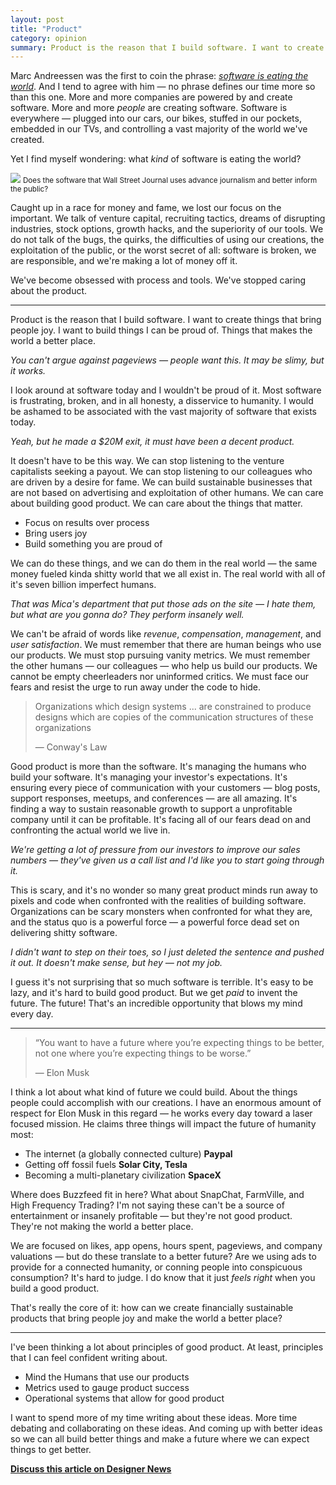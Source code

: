 ```yaml
---
layout: post
title: "Product"
category: opinion
summary: Product is the reason that I build software. I want to create things that bring people joy. I want to build things I can be proud of. Things that makes the world a better place.
---
```


Marc Andreessen was the first to coin the phrase: *[software is eating the world](http://online.wsj.com/news/articles/SB10001424053111903480904576512250915629460)*. And I tend to agree with him — no phrase defines our time more so than this one. More and more companies are powered by and create software. More and more *people* are creating software. Software is everywhere — plugged into our cars, our bikes, stuffed in our pockets, embedded in our TVs, and controlling a vast majority of the world we've created.

Yet I find myself wondering: what *kind* of software is eating the world?

<div class="figure">
  <img src="https://assets.warpspire.com/images/product/wsj.jpg">
  <small>Does the software that Wall Street Journal uses advance journalism and better inform the public?</small>
</div>

Caught up in a race for money and fame, we lost our focus on the important. We talk of venture capital, recruiting tactics, dreams of disrupting industries, stock options, growth hacks, and the superiority of our tools. We do not talk of the bugs, the quirks, the difficulties of using our creations, the exploitation of the public, or the worst secret of all: software is broken, we are responsible, and we're making a lot of money off it.

We've become obsessed with process and tools. We've stopped caring about the product.

---

Product is the reason that I build software. I want to create things that bring people joy. I want to build things I can be proud of. Things that makes the world a better place.

*You can't argue against pageviews — people want this. It may be slimy, but it works.*

I look around at software today and I wouldn't be proud of it. Most software is frustrating, broken, and in all honesty, a disservice to humanity.  I would be ashamed to be associated with the vast majority of software that exists today.

*Yeah, but he made a $20M exit, it must have been a decent product.*

It doesn't have to be this way. We can stop listening to the venture capitalists seeking a payout. We can stop listening to our colleagues who are driven by a desire for fame. We can build sustainable businesses that are not based on advertising and exploitation of other humans. We can care about building good product. We can care about the things that matter.

* Focus on results over process
* Bring users joy
* Build something you are proud of

We can do these things, and we can do them in the real world — the same money fueled kinda shitty world that we all exist in. The real world with all of it's seven billion imperfect humans.

*That was Mica's department that put those ads on the site — I hate them, but what are you gonna do? They perform insanely well.*

We can't be afraid of words like *revenue*, *compensation*, *management*, and *user satisfaction*. We must remember that there are human beings who use our products. We must stop pursuing vanity metrics. We must remember the other humans — our colleagues — who help us build our products. We cannot be empty cheerleaders nor uninformed critics. We must face our fears and resist the urge to run away under the code to hide.

> Organizations which design systems ... are constrained to produce designs which are copies of the communication structures of these organizations
>
> — Conway's Law

Good product is more than the software. It's managing the humans who build your software. It's managing your investor's expectations. It's ensuring every piece of communication with your customers — blog posts, support responses, meetups, and conferences — are all amazing. It's finding a way to sustain reasonable growth to support a unprofitable company until it can be profitable. It's facing all of our fears dead on and confronting the actual world we live in.

*We're getting a lot of pressure from our investors to improve our sales numbers — they've given us a call list and I'd like you to start going through it.*

This is scary, and it's no wonder so many great product minds run away to pixels and code when confronted with the realities of building software. Organizations can be scary monsters when confronted for what they are, and the status quo is a powerful force — a powerful force dead set on delivering shitty software.

*I didn't want to step on their toes, so I just deleted the sentence and pushed it out. It doesn't make sense, but hey — not my job.*

I guess it's not surprising that so much software is terrible. It's easy to be lazy, and it's hard to build good product. But we get *paid* to invent the future. The future! That's an incredible opportunity that blows my mind every day.

----

> “You want to have a future where you’re expecting things to be better, not one where you’re expecting things to be worse.”
>
> — Elon Musk

I think a lot about what kind of future we could build. About the things people could accomplish with our creations. I have an enormous amount of respect for Elon Musk in this regard — he works every day toward a laser focused mission. He claims three things will impact the future of humanity most:

* The internet (a globally connected culture) **Paypal**
* Getting off fossil fuels **Solar City, Tesla**
* Becoming a multi-planetary civilization **SpaceX**

Where does Buzzfeed fit in here? What about SnapChat, FarmVille, and High Frequency Trading? I'm not saying these can't be a source of entertainment or insanely profitable — but they're not good product. They're not making the world a better place.

We are focused on likes, app opens, hours spent, pageviews, and company valuations — but do these translate to a better future? Are we using ads to provide for a connected humanity, or conning people into conspicuous consumption? It's hard to judge. I do know that it just *feels right* when you build a good product.

That's really the core of it: how can we create financially sustainable products that bring people joy and make the world a better place?

----

I've been thinking a lot about principles of good product. At least, principles that I can feel confident writing about.

* Mind the Humans that use our products
* Metrics used to gauge product success
* Operational systems that allow for good product

I want to spend more of my time writing about these ideas. More time debating and collaborating on these ideas. And coming up with better ideas so we can all build better things and make a future where we can expect things to get better.

**[Discuss this article on Designer News](https://news.layervault.com/stories/12355-product-by-kyle-neath)**
